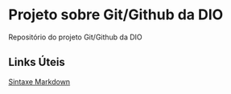 # Projeto sobre Git/Github da DIO
Repositório do projeto Git/Github da DIO

## Links Úteis
[Sintaxe Markdown](https://www.markdownguide.org/basic-syntax/)

